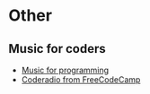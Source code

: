 # Other

## Music for coders
- [Music for programming](https://musicforprogramming.net/)
- [Coderadio from FreeCodeCamp](https://coderadio.freecodecamp.org/)
